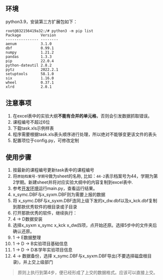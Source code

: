 ## 环境

python3.9，安装第三方扩展包如下：

```
root@832156419a32:/# python3 -m pip list
Package         Version
--------------- --------
aenum           3.1.0
dbf             0.99.1
numpy           1.21.2
pandas          1.3.3
pip             22.0.4
python-dateutil 2.8.2
pytz            2022.2.1
setuptools      58.1.0
six             1.16.0
wheel           0.37.1
xlrd            2.0.1

```

## 注意事项
1. 在excel表中的实验大纲**不能有合并的单元格**，否则会引发数据抓取错误。
2. 课程编号不超过6位
3. 下载task.xls示例样表
4. 程序需要根据task.xls表头顺序进行处理，所以绝对不能够变更该文件的表头
5. 配置项位于config.py，可修改定制

## 使用步骤

1. 按最新的课程编号更新task表中的课程编号
2. 将`原始档案号-学期号`做为sheet的名称, 比如：`44-2`表示档案号为44，学期为第2学期。新建sheet并将对应实验大纲中的内容复制到excel表中.
3. 参考[开发环境](./../readme.md)运行main.py，查看运行结果。
4. x_symc.DBF与x_syxm.DBF则为需要上报的数据
5. 将 x_symc.DBF与x_syxm.DBF连同上级下发的x_dw.dbf以及x_kck.dbf复制到那款优秀软件的根目录或子目录
6. 打开那款优秀的软件，继续执行：
7. 4 -> D数据安装
8. 选择x_syxm x_symc x_kck x_dw四项，点开始还原。选择5步中的文件夹后确认还原。
9. 1 -> E数据整理
10. 1 -> D -> B实验项目基础信息
11. 1 -> D -> D本学年实验项目信息
12. 4 -> 数据备份，选择 x_symc.DBF与x_syxm.DBF导出(不要选择磁盘根目录)，并上交上级部门


> 原则上执行到第4步，便已经形成了上交的数据格式。应该可以直接上交。
